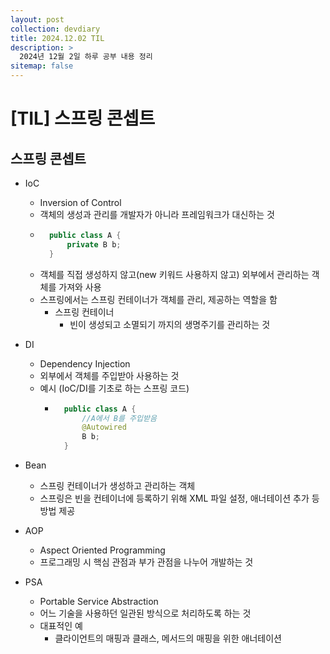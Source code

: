 ```yaml
---
layout: post
collection: devdiary
title: 2024.12.02 TIL
description: >
  2024년 12월 2일 하루 공부 내용 정리
sitemap: false
---
```


# [TIL] 스프링 콘셉트


## 스프링 콘셉트

- IoC
    - Inversion of Control
    - 객체의 생성과 관리를 개발자가 아니라 프레임워크가 대신하는 것
    - ```java
        public class A {
            private B b;
        }
        ```
    - 객체를 직접 생성하지 않고(new 키워드 사용하지 않고) 외부에서 관리하는 객체를 가져와 사용
    - 스프링에서는 스프링 컨테이너가 객체를 관리, 제공하는 역할을 함
        - 스프링 컨테이너
            - 빈이 생성되고 소멸되기 까지의 생명주기를 관리하는 것

- DI
    - Dependency Injection
    - 외부에서 객체를 주입받아 사용하는 것
    - 예시 (IoC/DI를 기초로 하는 스프링 코드)
        - ```java
            public class A {
                //A에서 B를 주입받음
                @Autowired
                B b;
            }
            ```

- Bean
    - 스프링 컨테이너가 생성하고 관리하는 객체
    - 스프링은 빈을 컨테이너에 등록하기 위해 XML 파일 설정, 애너테이션 추가 등 방법 제공

- AOP
    - Aspect Oriented Programming
    - 프로그래밍 시 핵심 관점과 부가 관점을 나누어 개발하는 것

- PSA
    - Portable Service Abstraction
    - 어느 기술을 사용하던 일관된 방식으로 처리하도록 하는 것
    - 대표적인 예
        - 클라이언트의 매핑과 클래스, 메서드의 매핑을 위한 애너테이션

